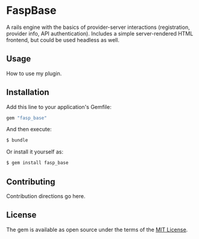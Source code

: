 # FaspBase

A rails engine with the basics of provider-server interactions (registration, provider info, API authentication). Includes a simple server-rendered HTML frontend, but could be used headless as well.

## Usage
How to use my plugin.

## Installation
Add this line to your application's Gemfile:

```ruby
gem "fasp_base"
```

And then execute:
```bash
$ bundle
```

Or install it yourself as:
```bash
$ gem install fasp_base
```

## Contributing
Contribution directions go here.

## License
The gem is available as open source under the terms of the [MIT License](https://opensource.org/licenses/MIT).
